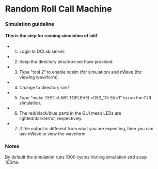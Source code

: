 # Random Roll Call Machine

### Simulation guideline

#### This is the step for running simulation of lab1
- 1. Login to DCLab server.
- 2. Keep the directory structure we have provided
- 3. Type "tool 2" to enable ncsim (for simulation) and
   nWave (for viewing waveform).
- 4. Change to directory sim/
- 5. Type "make TEST=LAB1 TOPLEVEL=DE2_115 SV=1" to
   run the GUI simulation.
- 6. The red/black/blue parts in the GUI mean LEDs
   are lighted/dark/error, respectively.
- 7. If the output is different from what you
   are expecting, then you can use nWave to view
   the waveform.

### Notes

By default the simulation runs 1000 cycles Verilog
simulation and sleep 100ms.
